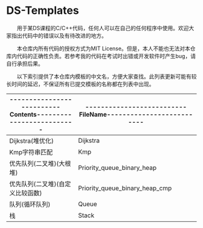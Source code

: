 # DS-Templates

&emsp;&emsp;用于某DS课程的C/C++代码，任何人可以在自己的任何程序中使用。欢迎大家指出代码中的错误以及有待改进的地方。

&emsp;&emsp;本仓库内所有代码的授权方式为MIT License。但是，本人不能也无法对本仓库内代码的正确性负责。若参考我的代码在考试时出错或开发软件时产生bug，请自行承担后果。

&emsp;&emsp;以下索引提供了本仓库内模板的中文名，方便大家查找。此列表更新可能有较长时间的延迟，不保证所有已提交模板的名称都在列表中出现。

| --------------------------Contents-------------------------- | --------------------------FileName-------------------------- |
| ------------------------------------------------------------ | ------------------------------------------------------------ |
| Dijkstra(堆优化) | Dijkstra |
| Kmp字符串匹配 | Kmp |
| 优先队列(二叉堆)(大根堆) | Priority_queue_binary_heap |
| 优先队列(二叉堆)(自定义比较函数) | Priority_queue_binary_heap_cmp |
| 队列(循环队列) | Queue |
| 栈 | Stack |